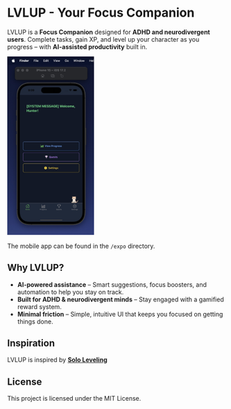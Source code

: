 # LVLUP - Your Focus Companion  

LVLUP is a **Focus Companion** designed for **ADHD and neurodivergent users**. Complete tasks, gain XP, and level up your character as you progress – with **AI-assisted productivity** built in.  

<img src='./expo/assets/screen-20250310.jpg' width='200' >  

The mobile app can be found in the `/expo` directory.  

## Why LVLUP?  

- **AI-powered assistance** – Smart suggestions, focus boosters, and automation to help you stay on track.  
- **Built for ADHD & neurodivergent minds** – Stay engaged with a gamified reward system.  
- **Minimal friction** – Simple, intuitive UI that keeps you focused on getting things done.  

## Inspiration  
LVLUP is inspired by [**Solo Leveling**](https://www.crunchyroll.com/series/GDKHZEJ0K/solo-leveling)

## License  
This project is licensed under the MIT License.  
